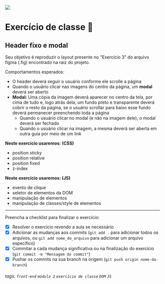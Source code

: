 ![](https://i.imgur.com/xG74tOh.png)

# Exercício de classe 🏫

## Header fixo e modal

Seu objetivo é reproduzir o layout presente no "Exercício 3" do arquivo figma (.fig) encontrado na raiz do projeto.

Comportamentos esperados:
- O header deverá seguir o usuário conforme ele scrolle a página
- Quando o usuário clicar nas imagens do centro da página, um **modal** deverá ser aberto
- **Modal:** Uma cópia da imagem deverá aparecer no centro da tela, por cima de tudo e, logo atrás dela, um fundo preto e transparente deverá cobrir o resto da página, se o usuário scrollar para baixo esse fundo deverá permanecer preenchendo toda a página
  - Quando o usuário clicar no modal (e não na imagem dele), o modal deverá ser fechado
  - Quando o usuário clicar na imagem, a mesma deverá ser aberta em outra guia por meio de um link

**Neste exercício usaremos: (CSS)**
 - position sticky
 - position relative
 - position fixed
 - z-index

**Neste exercício usaremos: (JS)**
 - evento de clique
 - seletor de elementos da DOM
 - manipulação de elementos
 - manipulação de classes/style de elementos

---

Preencha a checklist para finalizar o exercício:

- [x] Resolver o exercício revendo a aula se necessário
- [x] Adicionar as mudanças aos commits (`git add .` para adicionar todos os arquivos, ou `git add nome_do_arquivo` para adicionar um arquivo específico)
- [x] Commitar a cada mudança significativa ou na finalização do exercício (`git commit -m "Mensagem do commit"`)
- [x] Pushar os commits na sua branch na origem (`git push origin nome-da-branch`)

###### tags: `front-end` `módulo 2` `exercício de classe` `DOM` `JS`
